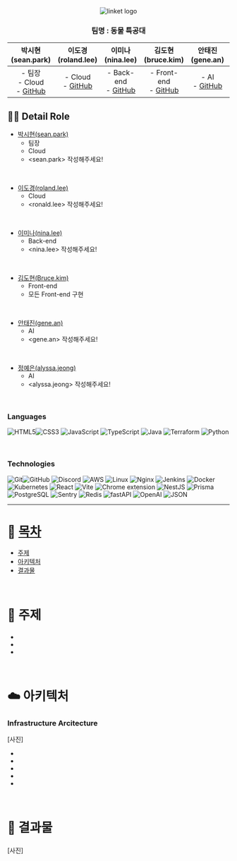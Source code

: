 <div align="center">
  <img src="https://github.com/user-attachments/assets/a056786a-a103-45be-bac1-888d3a089249" alt="linket logo" />
</div>

<div align="center">

### 팀명 : 동물 특공대

| 박시현(sean.park) | 이도경(roland.lee) | 이미나(nina.lee) | 김도현(bruce.kim) | 안태진(gene.an) | 정예은(alyssa.jeong) |
|:-------------------------------------------:|:--------------------------------------------:|:------------------------------------------:|:------------------------------------------:|:-------------------------------------------:|:-------------------------------------------:|
| - 팀장 <br> - Cloud  <br> - [GitHub](https://github.com/timepresent95) | - Cloud <br> - [GitHub](https://github.com/DvaCode) | - Back-end <br> - [GitHub](https://github.com/chsjen492) | - Front-end <br> - [GitHub](https://github.com/Dorae0) | - AI <br> - [GitHub](https://github.com/Taejin1221) | - AI <br> - [GitHub](https://github.com/Yeeun-Jeong) |

 </div>

## 💁‍♂️ Detail Role <a name = "role"></a>
+ [박시현(sean.park)](https://github.com/timepresent95)
  - 팀장
  - Cloud
  - <sean.park> 작성해주세요!
  
<Br>

+ [이도경(roland.lee)](https://github.com/DvaCode)
  - Cloud
  - <ronald.lee> 작성해주세요!

<Br>

+ [이미나(nina.lee)](https://github.com/chsjen492)
  - Back-end
  - <nina.lee> 작성해주세요!

<Br>

+ [김도현(Bruce.kim)](https://github.com/Dorae0)
  - Front-end
  - 모든 Front-end 구현

<Br>

+ [안태진(gene.an)](https://github.com/Taejin1221)
  - AI
  - <gene.an> 작성해주세요!

<Br>

+ [정예은(alyssa.jeong)](https://github.com/Yeeun-Jeong)
  - AI
  - <alyssa.jeong> 작성해주세요!

<br>

### Languages

<img alt="HTML5" src ="https://img.shields.io/badge/HTML5-E34F26.svg?&style=for-the-badge&logo=HTML5&logoColor=white"/><img alt="CSS3" src ="https://img.shields.io/badge/CSS3-1572B6.svg?&style=for-the-badge&logo=CSS3&logoColor=white"/>
<img alt="JavaScript" src ="https://img.shields.io/badge/Javascript-F7DF1E.svg?&style=for-the-badge&logo=javascript&logoColor=white"/>
<img alt="TypeScript" src ="https://img.shields.io/badge/TypeScript-3178C6.svg?&style=for-the-badge&logo=TypeScript&logoColor=white"/>
<img alt="Java" src ="https://img.shields.io/badge/Java-007396.svg?&style=for-the-badge&logo=Java&logoColor=white"/>
<img alt="Terraform" src ="https://img.shields.io/badge/Terraform-946CED.svg?&style=for-the-badge&logo=Terraform&logoColor=white"/>
<img alt="Python" src ="https://img.shields.io/badge/Python-FFD43B.svg?&style=for-the-badge&logo=Python&logoColor=white"/>

<br>

### Technologies

<img alt="Git" src ="https://img.shields.io/badge/Git-F05032.svg?&style=for-the-badge&logo=Git&logoColor=white"/><img alt="GitHub" src ="https://img.shields.io/badge/GitHub-181717.svg?&style=for-the-badge&logo=Github&logoColor=white"/>
<img alt="Discord" src ="https://img.shields.io/badge/Discord-5865F2.svg?&style=for-the-badge&logo=Discord&logoColor=white"/>
<img alt="AWS" src ="https://img.shields.io/badge/AWS-232F3E.svg?&style=for-the-badge&logo=amazonwebservices&logoColor=white"/>
<img alt="Linux" src ="https://img.shields.io/badge/Linux-FCC624.svg?&style=for-the-badge&logo=linux&logoColor=white"/>
<img alt="Nginx" src ="https://img.shields.io/badge/Nginx-009639.svg?&style=for-the-badge&logo=nginx&logoColor=white"/>
<img alt="Jenkins" src ="https://img.shields.io/badge/Jenkins-D24939.svg?&style=for-the-badge&logo=Jenkins&logoColor=white"/>
<img alt="Docker" src ="https://img.shields.io/badge/Docker-4479A1.svg?&style=for-the-badge&logo=Docker&logoColor=white"/>
<img alt="Kubernetes" src ="https://img.shields.io/badge/Kubernetes-326CE5.svg?&style=for-the-badge&logo=Kubernetes&logoColor=white"/>
<img alt="React" src ="https://img.shields.io/badge/React-61DAFB.svg?&style=for-the-badge&logo=React&logoColor=white"/>
<img alt="Vite" src ="https://img.shields.io/badge/Vite-646CFF.svg?&style=for-the-badge&logo=Vite&logoColor=white"/>
<img alt="Chrome extension" src ="https://img.shields.io/badge/Chrome extension-4285F4.svg?&style=for-the-badge&logo=Chromewebstore&logoColor=white"/>
<img alt="NestJS" src ="https://img.shields.io/badge/NestJS-E0234E.svg?&style=for-the-badge&logo=nestjs&logoColor=white"/>
<img alt="Prisma" src ="https://img.shields.io/badge/Prisma-2D3748.svg?&style=for-the-badge&logo=prisma&logoColor=white"/>
<img alt="PostgreSQL" src ="https://img.shields.io/badge/Postgresql-4169E1.svg?&style=for-the-badge&logo=postgresql&logoColor=white"/>
<img alt="Sentry" src ="https://img.shields.io/badge/Sentry-362D59.svg?&style=for-the-badge&logo=sentry&logoColor=white"/>
<img alt="Redis" src ="https://img.shields.io/badge/Redis-FF4438.svg?&style=for-the-badge&logo=redis&logoColor=white"/>
<img alt="fastAPI" src ="https://img.shields.io/badge/fastapi-009688.svg?&style=for-the-badge&logo=fastapi&logoColor=white"/>
<img alt="OpenAI" src ="https://img.shields.io/badge/openai-412991.svg?&style=for-the-badge&logo=openai&logoColor=white"/>
<img alt="JSON" src ="https://img.shields.io/badge/json-000000.svg?&style=for-the-badge&logo=json&logoColor=white"/>

<!--
<img alt="LangChain" src ="https://img.shields.io/badge/langchain-1C3C3C.svg?&style=for-the-badge&logo=langchain&logoColor=white"/>
<img alt="Hugging Face" src ="https://img.shields.io/badge/hugging face-FFD21E.svg?&style=for-the-badge&logo=huggingface&logoColor=white"/>
<img alt="Faiss" src ="https://img.shields.io/badge/faiss-0866FF.svg?&style=for-the-badge&logo=faiss&logoColor=white"/>
<img alt="Selenium" src ="https://img.shields.io/badge/selenium-43B02A.svg?&style=for-the-badge&logo=selenium&logoColor=white"/>
<img alt="ELK" src ="https://img.shields.io/badge/ELK-005571.svg?&style=for-the-badge&logo=elasticstack&logoColor=white"/>
<img alt="nGrinder" src ="https://img.shields.io/badge/nGrinder-03C75A.svg?&style=for-the-badge&logo=naver&logoColor=white"/>
-->

---


# 📝 [목차](#index) <a name = "index"></a>

- [주제](#idea)
- [아키텍처](#structure)
- [결과물](#outputs)

<br>

# 🚩 주제 <a name = "idea"></a>
### 

- 
- 
- 

<br>

# ☁️ 아키텍처 <a name = "structure"></a>
### Infrastructure Arcitecture

[사진]

- 
- 
- 
- 
- 

<br>

# 🚩 결과물 <a name = "outputs"></a>
### 
[사진]

